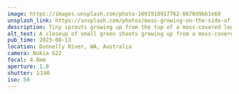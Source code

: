 ```yaml
---
image: https://images.unsplash.com/photo-1691918917762-8670d9bb1e60
unsplash_link: https://unsplash.com/photos/moss-growing-on-the-side-of-a-hill-K9zS9WhaXYM
description: Tiny sprouts growing up from the top of a moss-covered log.
alt_text: A closeup of small green shoots growing up from a moss-covered log. The moss is brown and green, and the photo is very vibrant and saturated.
pub_time: 2023-08-13
location: Donnelly River, WA, Australia
camera: Nokia G22
focal: 4.0mm
aperture: 1.8
shutter: 1⁄140
iso: 50
---
```

